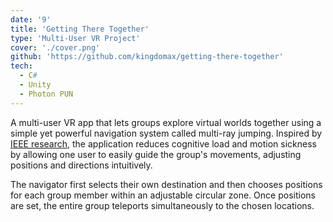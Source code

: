 ```yaml
---
date: '9'
title: 'Getting There Together'
type: 'Multi-User VR Project'
cover: './cover.png'
github: 'https://github.com/kingdomax/getting-there-together'
tech:
  - C#
  - Unity
  - Photon PUN
---
```


A multi-user VR app that lets groups explore virtual worlds together using a simple yet powerful navigation system called multi-ray jumping. Inspired by [IEEE research](https://tim-weissker.de/preprints/2020-getting-there-together.pdf), the application reduces cognitive load and motion sickness by allowing one user to easily guide the group's movements, adjusting positions and directions intuitively.

The navigator first selects their own destination and then chooses positions for each group member within an adjustable circular zone. Once positions are set, the entire group teleports simultaneously to the chosen locations.

